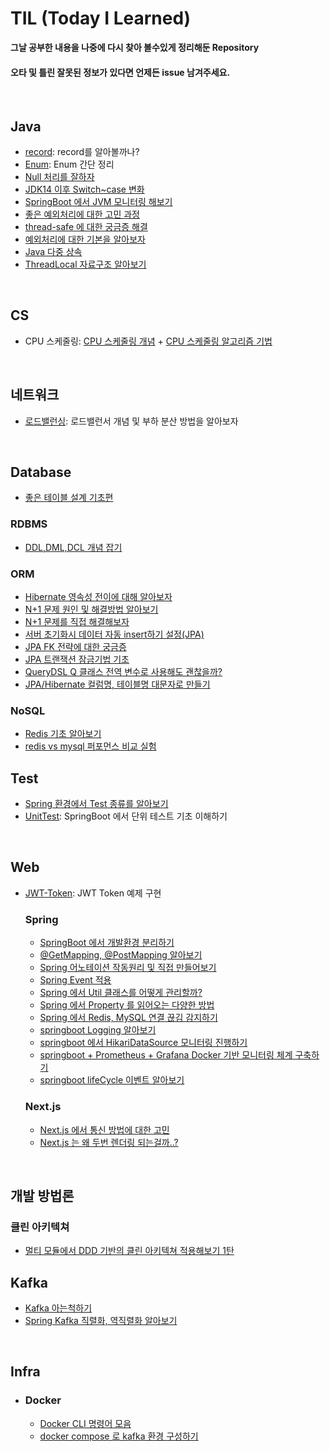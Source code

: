 # TIL (Today I Learned)
<b>그날 공부한 내용을 나중에 다시 찾아 볼수있게 정리해둔 Repository</b><br>
#### 오타 및 틀린 잘못된 정보가 있다면 언제든 issue 남겨주세요.

<br>

## Java 
- <a href="https://github.com/Hyeonqz/TIL/blob/master/Java/record%20%EB%A5%BC%20%EC%95%8C%EC%95%84%EB%B3%BC%EA%B9%8C%EB%82%98%3F.md">record</a>: record를 알아볼까나?
- <a href="https://github.com/Hyeonqz/TIL/blob/master/Java/enum%EC%9D%B4%EB%9E%80%3F.md">Enum</a>: Enum 간단 정리
- <a href="https://github.com/Hyeonqz/TIL/blob/master/Java/Null%20%EC%B2%98%EB%A6%AC%EB%A5%BC%20%EC%9E%98%ED%95%98%EC%9E%90.md">Null 처리를 잘하자</a>
- <a href="https://github.com/Hyeonqz/TIL/blob/master/Java/Switch%20%ED%91%9C%ED%98%84%EC%8B%9D%20after%20JDK14.md">JDK14 이후 Switch~case 변화 </a>
- <a href="https://github.com/Hyeonqz/TIL/blob/master/Java/SpringBoot%20%EC%97%90%EC%84%9C%20JVM%20%EB%AA%A8%EB%8B%88%ED%84%B0%EB%A7%81%EC%9D%84%20%ED%95%B4%EB%B3%B4%EC%9E%90.md">SpringBoot 에서 JVM 모니터링 해보기 </a>
- <a href="https://github.com/Hyeonqz/TIL/blob/master/Java/%EC%A2%8B%EC%9D%80%20%EC%98%88%EC%99%B8%20%EC%B2%98%EB%A6%AC%EB%8A%94%20%EB%AC%B4%EC%97%87%EC%9D%BC%EA%B9%8C.md">좋은 예외처리에 대한 고민 과정</a>
- <a href="https://github.com/Hyeonqz/TIL/blob/master/Java/thread-safe%20%EC%9D%B4%EB%9E%80%3F.md">thread-safe 에 대한 궁금증 해결</a>
- <a href="https://github.com/Hyeonqz/TIL/blob/master/Java/%EC%98%88%EC%99%B8%20%EC%B2%98%EB%A6%AC%20%EA%B8%B0%EB%B3%B8%3A%20throws%2C%20throw%2C%20Throwable%20%EC%A0%95%EB%A6%AC.md">예외처리에 대한 기본을 알아보자</a>
- <a href="https://url.kr/9zx6kn">Java 다중 상속</a>
- <a href="https://url.kr/5q5nxh">ThreadLocal 자료구조 알아보기</a> 

<br>

## CS
- CPU 스케줄링: <a href="https://github.com/Hyeonqz/Reading-Books/blob/main/%ED%98%BC%EC%9E%90%EA%B3%B5%EB%B6%80%ED%95%98%EB%8A%94%EC%9A%B4%EC%98%81%EC%B2%B4%EC%A0%9C/os/CPU%EC%8A%A4%EC%BC%80%EC%A4%84%EB%A7%81.md">CPU 스케줄링 개념</a> + <a href="https://github.com/Hyeonqz/Reading-Books/blob/main/%ED%98%BC%EC%9E%90%EA%B3%B5%EB%B6%80%ED%95%98%EB%8A%94%EC%9A%B4%EC%98%81%EC%B2%B4%EC%A0%9C/os/CPU%20%EC%8A%A4%EC%BC%80%EC%A4%84%EB%A7%81%20%EC%95%8C%EA%B3%A0%EB%A6%AC%EC%A6%98.md">CPU 스케줄링 알고리즘 기법</a>

<br>

## 네트워크
- <a href="https://github.com/Hyeonqz/Reading-Books/blob/main/IT%EC%97%94%EC%A7%80%EB%8B%88%EC%96%B4%EB%A5%BC%20%EC%9C%84%ED%95%9C%20%EB%84%A4%ED%8A%B8%EC%9B%8C%ED%81%AC%20%EC%9E%85%EB%AC%B8/%EB%A1%9C%EB%93%9C%EB%B0%B8%EB%9F%B0%EC%84%9C.md">로드밸런싱</a>: 로드밸런서 개념 및 부하 분산 방법을 알아보자

<br>

## Database
  - <a href="https://url.kr/divro4">좋은 테이블 설계 기초편</a>

  ### RDBMS
  - <a href="https://github.com/Hyeonqz/TIL/blob/master/Database/RDBMS/mysql/ddl%2Cdml%2Cdcl%20%EA%B0%9C%EB%85%90%20%EC%A0%95%EB%A6%AC.md">DDL,DML,DCL 개념 잡기</a>

  ### ORM
  - <a href="https://github.com/Hyeonqz/TIL/blob/master/Database/ORM/jpa-basic/docs/Part2/11%EC%9E%A5-%EC%98%81%EC%86%8D%EC%84%B1%EC%A0%84%EC%9D%B4.md">Hibernate 영속성 전이에 대해 알아보자</a>
  - <a href="https://github.com/Hyeonqz/TIL/blob/master/Database/ORM/jpa-basic/docs/Part3/N%2B1.md">N+1 문제 원인 및 해결방법 알아보기</a>
  - <a href="https://github.com/Hyeonqz/TIL/blob/master/Database/ORM/docs/N%2B1%20%EB%AC%B8%EC%A0%9C%20%EB%A7%8C%EB%93%A4%EA%B3%A0%20%EC%A7%81%EC%A0%91%20%ED%95%B4%EA%B2%B0%ED%95%B4%EB%B3%B4%EA%B8%B0.md">N+1 문제를 직접 해결해보자 </a> 
  - <a href="https://github.com/Hyeonqz/TIL/blob/master/Database/ORM/docs/%EC%84%9C%EB%B2%84%20%EC%B4%88%EA%B8%B0%ED%99%94%EC%8B%9C%20JPA%20%EB%8D%B0%EC%9D%B4%ED%84%B0%20%EC%9E%90%EB%8F%99%EC%9C%BC%EB%A1%9C%20%EB%84%A3%EA%B8%B0.md">서버 초기화시 데이터 자동 insert하기 설정(JPA)</a>
  - <a href="https://github.com/Hyeonqz/TIL/blob/master/Database/ORM/docs/JPA%20%EC%97%94%ED%8B%B0%ED%8B%B0%EC%99%80%20%EC%8B%A4%EC%A0%9C%20DB%20%EC%99%B8%EB%9E%98%ED%82%A4%20%EC%A0%84%EB%9E%B5%20%EA%B6%81%EA%B8%88%EC%A6%9D%20%ED%95%B4%EA%B2%B0.md">JPA FK 전략에 대한 궁금증</a>
  - <a href="https://github.com/Hyeonqz/TIL/blob/master/Database/ORM/docs/%ED%8A%B8%EB%9E%9C%EC%9E%AD%EC%85%98%20%EC%9E%A0%EA%B8%88%20%EA%B8%B0%EB%B2%95%20%EA%B8%B0%EC%B4%88.md">JPA 트랜잭션 잠금기법 기초</a>
  - <a href="https://github.com/Hyeonqz/TIL/blob/master/Database/ORM/docs/static%20final%EB%A1%9C%20%EC%84%A0%EC%96%B8%EB%90%9C%20QMember%EC%99%80%20final%20JpaQueryFactory%EB%A5%BC%20%EC%82%AC%EC%9A%A9.md">QueryDSL Q 클래스 전역 변수로 사용해도 괜찮을까?</a>
  - <a href="https://github.com/Hyeonqz/TIL/blob/master/Database/ORM/docs/Hiberante%20column%20%EB%8C%80%EB%AC%B8%EC%9E%90%EB%A1%9C%20%EC%83%9D%EC%84%B1%ED%95%98%EA%B8%B0.md">JPA/Hibernate 컬럼명, 테이블명 대문자로 만들기</a>

  ### NoSQL
  - <a href="https://github.com/Hyeonqz/TIL/blob/master/Database/NoSQL/Redis%20%EA%B8%B0%EC%B4%88.md">Redis 기초 알아보기</a>
  - <a href="https://github.com/Hyeonqz/TIL/blob/master/Database/NoSQL/Redis%20%EC%A1%B0%ED%9A%8C%EB%9E%91%20MySQL%20%EC%A1%B0%ED%9A%8C%20%EC%8B%9C%EA%B0%84%20%EC%A7%81%EC%A0%91%20%EC%95%8C%EC%95%84%EB%B3%B4%EC%9E%90.md">redis vs mysql 퍼포먼스 비교 실험</a>

## Test
- <a href="#">Spring 환경에서 Test 종류를 알아보기</a>
- <a href="https://github.com/Hyeonqz/TIL/tree/master/Test/UnitTest">UnitTest</a>: SpringBoot 에서 단위 테스트 기초 이해하기 

<br>

## Web
- <a href="https://github.com/Hyeonqz/TIL/tree/master/Practice/JWT-Token/JWT">JWT-Token</a>: JWT Token 예제 구현

  ### Spring
  - <a href="https://github.com/Hyeonqz/TIL/blob/master/Web/Spring/docs/%EA%B0%9C%EB%B0%9C%20%ED%99%98%EA%B2%BD%20%EB%B6%84%EB%A6%AC%ED%95%98%EA%B8%B0.md">SpringBoot 에서 개발환경 분리하기 </a>
  - <a href="https://github.com/Hyeonqz/TIL/blob/master/Web/Spring/docs/%40GetMapping%2C%20%40PostMapping%20%EC%9D%84%20%EC%95%8C%EC%95%84%EB%B3%B4%EC%9E%90.md">@GetMapping, @PostMapping 알아보기 </a>
  - <a href="https://github.com/Hyeonqz/TIL/blob/master/Web/Spring/docs/custom%20%EC%96%B4%EB%85%B8%ED%85%8C%EC%9D%B4%EC%85%98%EC%9D%84%20%EB%A7%8C%EB%93%A4%EC%96%B4%EB%B3%B4%EC%9E%90.md">Spring 어노테이션 작동원리 및 직접 만들어보기</a>
  - <a href="https://github.com/Hyeonqz/TIL/blob/master/Web/Spring/docs/Spring%20Event%20%EA%B8%B0%EB%B0%98%20%EC%95%84%ED%82%A4%ED%85%8D%EC%B3%90%20%EC%97%90%20%EB%8C%80%ED%95%98%EC%97%AC%20%EC%95%8C%EC%95%84%EB%B3%B4%EC%9E%90.md">Spring Event 적용</a>
  - <a href="https://github.com/Hyeonqz/TIL/blob/master/Web/Spring/docs/Spring%20%EC%97%90%EC%84%9C%20Util%20%ED%81%B4%EB%9E%98%EC%8A%A4%20%EA%B4%80%EB%A6%AC%ED%95%98%EA%B8%B0.md">Spring 에서 Util 클래스를 어떻게 관리할까?</a>
  - <a href="https://github.com/Hyeonqz/TIL/blob/master/Web/Spring/Spring%20%EC%97%90%EC%84%9C%20%EC%84%A4%EC%A0%95%20%ED%8C%8C%EC%9D%BC%EC%9D%84%20%EC%9D%BD%EC%96%B4%EC%98%A4%EB%8A%94%20%EB%8B%A4%EC%96%91%ED%95%9C%20%EB%B0%A9%EB%B2%95.md">Spring 에서 Property 를 읽어오는 다양한 방법</a>
  - <a href="https://url.kr/pjchqb">Spring 에서 Redis, MySQL 연결 끊김 감지하기</a>
  - <a href="https://url.kr/uxjor8">springboot Logging 알아보기</a>
  - <a href="https://url.kr/m26let">springboot 에서 HikariDataSource 모니터링 진행하기</a>
  - <a href="https://url.kr/551jt8">springboot + Prometheus + Grafana Docker 기반 모니터링 체계 구축하기</a>
  - <a href="https://url.kr/thw7nj">springboot lifeCycle 이벤트 알아보기</a>

  ### Next.js
  - <a href="https://github.com/Hyeonqz/TIL/blob/master/Web/NextJs/Next%20%EC%97%90%EC%84%9C%20API%20%ED%86%B5%EC%8B%A0%EC%9D%B4%20%EC%97%86%EC%9C%BC%EB%A9%B4%20'use%20client'%EC%99%80%20'use%20server'%EB%A5%BC%20%EC%84%A0%EC%96%B8%ED%95%A0%20%ED%95%84%EC%9A%94%EA%B0%80%20%EC%97%86%EB%82%98%3F.md">Next.js 에서 통신 방법에 대한 고민</a>
  - <a href="https://github.com/Hyeonqz/TIL/blob/master/Web/NextJs/Next.js%20%EC%9D%80%20%EC%99%9C%20%EB%91%90%EB%B2%88%20%EB%A0%8C%EB%8D%94%EB%A7%81%20%EB%90%98%EB%8A%94%EA%B1%B4%EA%B0%80.md">Next.js 는 왜 두번 렌더링 되는걸까..?</a>


<br>

## 개발 방법론
  ### 클린 아키텍쳐
  - <a href="https://github.com/Hyeonqz/TIL/blob/master/%EA%B0%9C%EB%B0%9C%EB%B0%A9%EB%B2%95%EB%A1%A0/DDD/%EB%A9%80%ED%8B%B0%EB%AA%A8%EB%93%88%EC%97%90%EC%84%9C%20DDD%20%26%20%ED%81%B4%EB%A6%B0%20%EC%95%84%ED%82%A4%ED%85%8D%EC%B3%90%20%EB%8F%84%EC%A0%84%EA%B8%B0.md">멀티 모듈에서 DDD 기반의 클린 아키텍쳐 적용해보기 1탄</a>


## Kafka
- <a href="https://github.com/Hyeonqz/TIL/blob/master/Kafka/Kafka%20%EA%B0%9C%EB%85%90%20%EB%8B%A4%EC%A7%80%EA%B8%B0.md">Kafka 아는척하기</a>
- <a href="https://url.kr/ipb7i6">Spring Kafka 직렬화, 역직렬화 알아보기</a>

<br>

## Infra
- <a></a>

  ### Docker
    - <a href="https://github.com/Hyeonqz/TIL/blob/master/Infra/docker/docker%20%EB%AA%85%EB%A0%B9%EC%96%B4%20%EB%AA%A8%EC%9D%8C.md">Docker CLI 명령어 모음</a>
    - <a href="https://github.com/Hyeonqz/TIL/blob/master/Infra/docker/docker%20compose%20%EB%A5%BC%20%ED%99%9C%EC%9A%A9%ED%95%9C%20kafka%20%ED%99%98%EA%B2%BD%20%EA%B5%AC%EC%84%B1.md">docker compose 로 kafka 환경 구성하기</a>